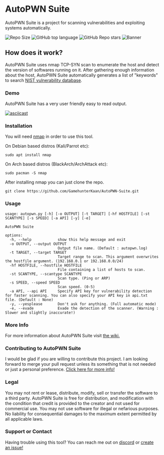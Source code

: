 # AutoPWN Suite

AutoPWN Suite is a project for scanning vulnerabilities and exploiting systems automatically.

![Repo Size](https://img.shields.io/github/repo-size/GamehunterKaan/AutoPWN-Suite)
![GitHub top language](https://img.shields.io/github/languages/top/GamehunterKaan/AutoPWN-Suite)
![GitHub Repo stars](https://img.shields.io/github/stars/GamehunterKaan/AutoPWN-Suite?style=social)
![Banner](https://raw.githubusercontent.com/GamehunterKaan/AutoPWN-Suite/main/images/banner.png)

## How does it work?

AutoPWN Suite uses nmap TCP-SYN scan to enumerate the host and detect the version of softwares running on it. After gathering enough information about the host, AutoPWN Suite automatically generates a list of "keywords" to search [NIST vulnerability database](https://www.nist.gov/).

### Demo

AutoPWN Suite has a very user friendly easy to read output.

[![asciicast](https://asciinema.org/a/497930.svg)](https://asciinema.org/a/497930)

### Installation

You will need [nmap](https://nmap.org) in order to use this tool.

On Debian based distros (Kali/Parrot etc):

```
sudo apt install nmap
```

On Arch based distros (BlackArch/ArchAttack etc):

```
sudo pacman -S nmap
```

After installing nmap you can just clone the repo.

```
git clone https://github.com/GamehunterKaan/AutoPWN-Suite.git
```
### Usage

```
usage: autopwn.py [-h] [-o OUTPUT] [-t TARGET] [-hf HOSTFILE] [-st SCANTYPE] [-s SPEED] [-a API] [-y] [-e]

AutoPWN Suite

options:
  -h, --help            show this help message and exit
  -o OUTPUT, --output OUTPUT
                        Output file name. (Default : autopwn.log)
  -t TARGET, --target TARGET
                        Target range to scan. This argument overwrites the hostfile argument. (192.168.0.1 or 192.168.0.0/24)
  -hf HOSTFILE, --hostfile HOSTFILE
                        File containing a list of hosts to scan.
  -st SCANTYPE, --scantype SCANTYPE
                        Scan type. (Ping or ARP)
  -s SPEED, --speed SPEED
                        Scan speed. (0-5)
  -a API, --api API     Specify API key for vulnerability detection for faster scanning. You can also specify your API key in api.txt file. (Default : None)
  -y, --yesplease       Don't ask for anything. (Full automatic mode)
  -e, --evade           Evade the detection of the scanner. (Warning : Slower and slightly inaccurate!)
```

### More Info

For more information about AutoPWN Suite visit [the wiki.](https://auto.pwnspot.com/)


### Contributing to AutoPWN Suite

I would be glad if you are willing to contribute this project. I am looking forward to merge your pull request unless its something that is not needed or just a personal preference. [Click here for more info!](https://github.com/GamehunterKaan/AutoPWN-Suite/blob/main/CONTRIBUTING.md)


### Legal

You may not rent or lease, distribute, modify, sell or transfer the software to a third party. AutoPWN Suite is free for distribution, and modification with the condition that credit is provided to the creator and not used for commercial use. You may not use software for illegal or nefarious purposes. No liability for consequential damages to the maximum extent permitted by all applicable laws.


### Support or Contact

Having trouble using this tool? You can reach me out on [discord](https://search.discordprofile.info/374953845438021635) or [create an issue!](https://github.com/GamehunterKaan/AutoPWN-Suite/issues/new/choose)
